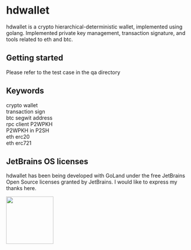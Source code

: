 # hdwallet

hdwallet is a crypto hierarchical-deterministic wallet, implemented using golang. Implemented private key management, transaction signature, and tools related to eth and btc.

## Getting started

Please refer to the test case in the qa directory

## Keywords

crypto wallet  
transaction sign  
btc segwit address  
rpc client
P2WPKH  
P2WPKH in P2SH  
eth erc20  
eth erc721 

## JetBrains OS licenses
hdwallet has been being developed with GoLand under the free JetBrains Open Source licenses granted by JetBrains. I would like to express my thanks here.

<a href="https://jb.gg/OpenSourceSupport"><img src="https://resources.jetbrains.com/storage/products/company/brand/logos/GoLand_icon.png" align="left" height="128" width="128" ></a>
